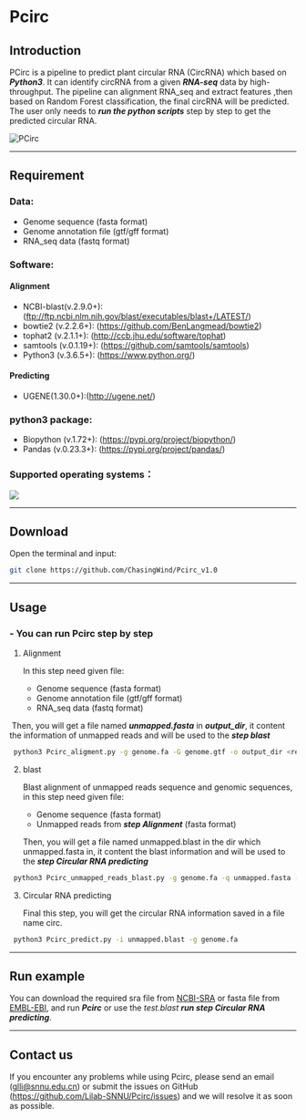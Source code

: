 # Pcirc

## Introduction

PCirc is a pipeline to predict plant circular RNA (CircRNA) which based on ***Python3***.  It can identify circRNA from  a given ***RNA-seq*** data by high-throughput. The pipeline can alignment RNA_seq and extract features ,then based on Random Forest classification, the final circRNA will be predicted. The user only needs to ***run the python scripts*** step by step to get the predicted circular RNA.

![PCirc](https://github.com/ChasingWind/Pcirc_v1.0/blob/master/Figure/Pcirc.jpg)

---

## Requirement
### Data:

- Genome sequence (fasta format)
- Genome annotation file (gtf/gff format)
- RNA_seq data (fastq format)
### Software:

#### Alignment

- NCBI-blast(v.2.9.0+):(ftp://ftp.ncbi.nlm.nih.gov/blast/executables/blast+/LATEST/)
- bowtie2 (v.2.2.6+): (https://github.com/BenLangmead/bowtie2)
- tophat2 (v.2.1.1+): (http://ccb.jhu.edu/software/tophat)
- samtools (v.0.1.19+): (https://github.com/samtools/samtools)
- Python3 (v.3.6.5+): (https://www.python.org/)

#### Predicting

- UGENE(1.30.0+):(http://ugene.net/)

### python3 package:

- Biopython (v.1.72+): (https://pypi.org/project/biopython/)
- Pandas (v.0.23.3+): (https://pypi.org/project/pandas/)

### Supported operating systems：
![](https://s2.ax1x.com/2019/08/30/mX31PK.th.jpg)

---
## Download
  Open the terminal and input:
  ```bash
  git clone https://github.com/ChasingWind/Pcirc_v1.0
  ```
---
## Usage

### - You can run Pcirc step by step

  1. Alignment

     In this step need given file:

     - Genome sequence (fasta format)
     - Genome annotation file (gtf/gff format)
     - RNA_seq data (fastq format)

​	Then, you will get a file named ***unmapped.fasta*** in ***output_dir***, it content the information of unmapped reads and will be used to the ***step blast*** 

  ```bash
   python3 Pcirc_aligment.py -g genome.fa -G genome.gtf -o output_dir <reads_1[,reads_2]>
  ```

  2. blast

     Blast alignment of unmapped reads sequence and genomic sequences, in this step need given file:

     - Genome sequence (fasta format)
     - Unmapped reads from ***step Alignment*** (fasta format)

     Then, you will get a file named unmapped.blast in the dir which unmapped.fasta in, it content the blast information  and will be used to the ***step Circular RNA predicting***

  ```bash
   python3 Pcirc_unmapped_reads_blast.py -g genome.fa -q unmapped.fasta -o output_dir
  ```
  3. Circular RNA predicting

     Final this step, you will get the circular RNA information saved in a file name circ. 

  ```bash
   python3 Pcirc_predict.py -i unmapped.blast -g genome.fa
  ```
---
## Run example

You can download the required sra file from [NCBI-SRA](https://www.ncbi.nlm.nih.gov/sra/SRR3495992) or fasta file from [EMBL-EBI](https://www.ebi.ac.uk/), and run ***Pcirc*** or use the *test.blast* ***run step Circular RNA predicting***. 

---
## Contact us

If you encounter any problems while using Pcirc, please send an email (glli@snnu.edu.cn) or submit the issues on GitHub (https://github.com/Lilab-SNNU/Pcirc/issues) and we will resolve it as soon as possible.
